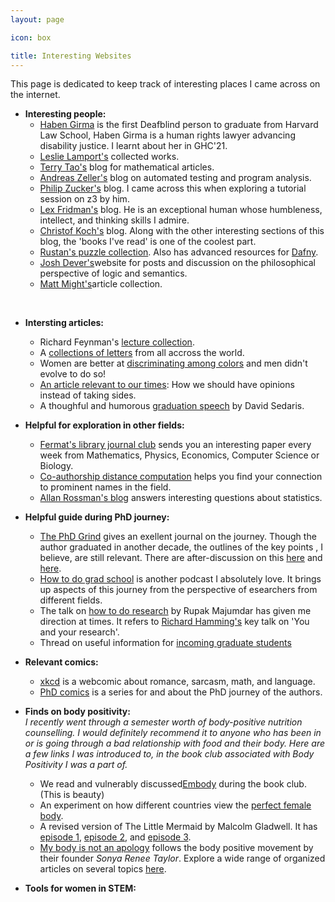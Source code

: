 ```yaml
---
layout: page

icon: box

title: Interesting Websites
---
```


This page is dedicated to keep track of interesting places I came across on the internet.

* **Interesting people:**
  - [Haben Girma](https://habengirma.com/writing/) is the first Deafblind person to graduate from Harvard Law School, Haben Girma is a human rights lawyer advancing disability justice. I learnt about her in GHC'21.
  - [Leslie Lamport's](http://lamport.azurewebsites.net/pubs/pubs.html) collected works.
  - [Terry Tao's](https://terrytao.wordpress.com/) blog for mathematical articles.
  - [Andreas Zeller's](https://andreas-zeller.info/) blog on automated testing and program analysis.
  - [Philip Zucker's](https://www.philipzucker.com/) blog. I came across this when exploring a tutorial session on z3 by him.
  - [Lex Fridman's](https://lexfridman.com/) blog. He is an exceptional human whose humbleness, intellect, and thinking skills I admire. 
  - [Christof Koch's](https://christofkoch.com/) blog. Along with the other interesting sections of this blog, the 'books I've read' is one of the coolest part.
  - [Rustan's puzzle collection](https://leino.science/puzzles/). Also has advanced resources for [Dafny](https://dafny.org/).
  - [Josh Dever's](https://sites.google.com/site/joshdeverphilosophy/)website for posts and discussion on the philosophical perspective of logic and semantics.
  - [Matt Might's](https://matt.might.net/articles/)article collection.
<br>

* **Intersting articles:**
  - Richard Feynman's [lecture collection](https://www.feynmanlectures.caltech.edu/).
  - A [collections of letters](https://news.lettersofnote.com/) from all accross the world.
  - Women are better at [discriminating among colors](https://www.nationalgeographic.com/culture/article/120907-men-women-see-differently-science-health-vision-sex) and men didn't evolve to do so!
  - [An article relevant to our times](https://www.persuasion.community/p/take-a-position-not-a-side?r=rvt08&utm_campaign=post&utm_medium=web): How we should have <it>opinions</it> instead of <it>taking sides</it>.
  - A thoughful and humorous [graduation speech](https://www.persuasion.community/p/take-a-position-not-a-side?r=rvt08&utm_campaign=post&utm_medium=web) by David Sedaris. 


* **Helpful for exploration in other fields:**
  - [Fermat's library journal club](https://fermatslibrary.com/) sends you an interesting paper every week from Mathematics, Physics, Economics, Computer Science or Biology.
  - [Co-authorship distance computation](https://www.csauthors.net/distance/carson-kai-sang-leung/edsger-w-dijkstra) helps you find your connection to prominent names in the field.
  - [Allan Rossman's blog](https://askgoodquestions.blog/) answers interesting questions about statistics.


* **Helpful guide during PhD journey:**
  - [The PhD Grind](https://www.scholat.com/teamwork/teamworkdownloadscholar.html?id=4924&teamId=1158) gives an exellent journal on the journey. Though the author graduated in another decade, the outlines of the key points , I believe, are still relevant. There are after-discussion on this [here](https://blog.regehr.org/archives/743) and [here](https://cacm.acm.org/blogs/blog-cacm/154473-the-phd-grind-main-grinds-and-side-grinds/fulltext). 
  - [How to do grad school](https://open.spotify.com/show/5v81sUzjnRKl5s13sqG1fm?si=1f3ce770c6a04542) is another podcast I absolutely love. It brings up aspects of this journey from the perspective of esearchers from different fields.
  - The talk on [how to do research](https://youtu.be/ZkDC4aizsqQ?list=PLMPy362FkW9pZsgycOxbKKbs-YfcyzbrY&t=4363) by Rupak Majumdar has given me direction at times. It refers to [Richard Hamming's](https://www.cs.virginia.edu/~robins/YouAndYourResearch.html) key talk on 'You and your research'.
  - Thread on useful information for [incoming graduate students](https://typefully.com/u/neeldhara/t/ZgqBZsTFu31x)


* **Relevant comics:**
  - [xkcd](https://xkcd.com/) is a webcomic about romance, sarcasm, math, and language.
  - [PhD comics](https://phdcomics.com/) is a series for and about the PhD journey of the authors.


* **Finds on body positivity:**
  <br>*I recently went through a semester worth of body-positive nutrition counselling. I would definitely recommend it to anyone who has been in or is going through a bad relationship with food and their body. Here are a few links I was introduced to, in the book club associated with Body Positivity I was a part of.*
  - We read and vulnerably discussed[Embody](https://thebodypositive.org/embody/) during the book club. (This is beauty)
  - An experiment on how different countries view the [perfect female body](https://www.mic.com/articles/123930/this-woman-was-photoshopped-to-show-18-countries-very-different-beauty-standards).
  - A revised version of The Little Mermaid by Malcolm Gladwell. It has [episode 1](https://www.pushkin.fm/episode/little-mermaid-part-1-the-golden-contract/), [episode 2](https://www.pushkin.fm/episode/little-mermaid-part-2-the-fairytale-twist/), and [episode 3](https://www.pushkin.fm/episode/little-mermaid-part-3-honestly-ever-after/).
  - [My body is not an apology](https://thebodyisnotanapology.com/) follows the body positive movement by their founder *Sonya Renee Taylor*. Explore a wide range of organized articles on several topics [here](https://thebodypositive.org/thisisbeauty/about/).


* **Tools for women in STEM:**


